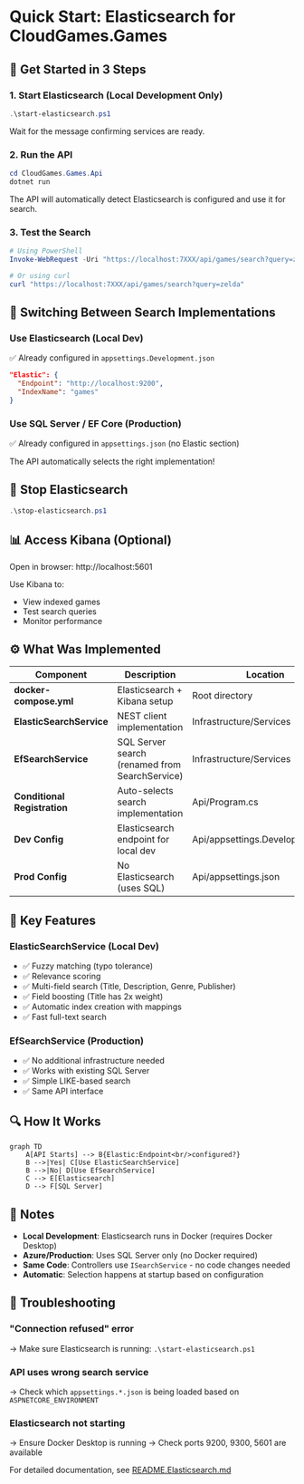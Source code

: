 # Quick Start: Elasticsearch for CloudGames.Games

## 🚀 Get Started in 3 Steps

### 1. Start Elasticsearch (Local Development Only)

```powershell
.\start-elasticsearch.ps1
```

Wait for the message confirming services are ready.

### 2. Run the API

```powershell
cd CloudGames.Games.Api
dotnet run
```

The API will automatically detect Elasticsearch is configured and use it for search.

### 3. Test the Search

```powershell
# Using PowerShell
Invoke-WebRequest -Uri "https://localhost:7XXX/api/games/search?query=zelda" | Select-Object -Expand Content

# Or using curl
curl "https://localhost:7XXX/api/games/search?query=zelda"
```

## 🔄 Switching Between Search Implementations

### Use Elasticsearch (Local Dev)
✅ Already configured in `appsettings.Development.json`
```json
"Elastic": {
  "Endpoint": "http://localhost:9200",
  "IndexName": "games"
}
```

### Use SQL Server / EF Core (Production)
✅ Already configured in `appsettings.json` (no Elastic section)

The API automatically selects the right implementation!

## 🛑 Stop Elasticsearch

```powershell
.\stop-elasticsearch.ps1
```

## 📊 Access Kibana (Optional)

Open in browser: http://localhost:5601

Use Kibana to:
- View indexed games
- Test search queries
- Monitor performance

## ⚙️ What Was Implemented

| Component | Description | Location |
|-----------|-------------|----------|
| **docker-compose.yml** | Elasticsearch + Kibana setup | Root directory |
| **ElasticSearchService** | NEST client implementation | Infrastructure/Services |
| **EfSearchService** | SQL Server search (renamed from SearchService) | Infrastructure/Services |
| **Conditional Registration** | Auto-selects search implementation | Api/Program.cs |
| **Dev Config** | Elasticsearch endpoint for local dev | Api/appsettings.Development.json |
| **Prod Config** | No Elasticsearch (uses SQL) | Api/appsettings.json |

## 🎯 Key Features

### ElasticSearchService (Local Dev)
- ✅ Fuzzy matching (typo tolerance)
- ✅ Relevance scoring
- ✅ Multi-field search (Title, Description, Genre, Publisher)
- ✅ Field boosting (Title has 2x weight)
- ✅ Automatic index creation with mappings
- ✅ Fast full-text search

### EfSearchService (Production)
- ✅ No additional infrastructure needed
- ✅ Works with existing SQL Server
- ✅ Simple LIKE-based search
- ✅ Same API interface

## 🔍 How It Works

```mermaid
graph TD
    A[API Starts] --> B{Elastic:Endpoint<br/>configured?}
    B -->|Yes| C[Use ElasticSearchService]
    B -->|No| D[Use EfSearchService]
    C --> E[Elasticsearch]
    D --> F[SQL Server]
```

## 📝 Notes

- **Local Development**: Elasticsearch runs in Docker (requires Docker Desktop)
- **Azure/Production**: Uses SQL Server only (no Docker required)
- **Same Code**: Controllers use `ISearchService` - no code changes needed
- **Automatic**: Selection happens at startup based on configuration

## 🐛 Troubleshooting

### "Connection refused" error
→ Make sure Elasticsearch is running: `.\start-elasticsearch.ps1`

### API uses wrong search service
→ Check which `appsettings.*.json` is being loaded based on `ASPNETCORE_ENVIRONMENT`

### Elasticsearch not starting
→ Ensure Docker Desktop is running
→ Check ports 9200, 9300, 5601 are available

For detailed documentation, see [README.Elasticsearch.md](README.Elasticsearch.md)

